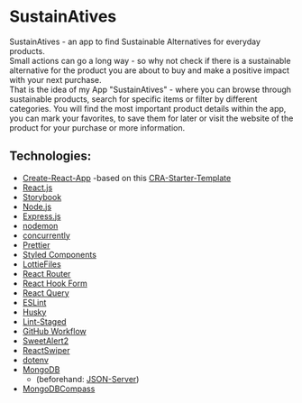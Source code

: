 # SustainAtives

SustainAtives - an app to find Sustainable Alternatives for everyday products.  
Small actions can go a long way - so why not check if there is a sustainable alternative for the product you are about to buy and make a positive impact with your next purchase.  
That is the idea of my App "SustainAtives" - where you can browse through sustainable products, search for specific items or filter by different categories. You will find the most important product details within the app, you can mark your favorites, to save them for later or visit the website of the product for your purchase or more information.

## Technologies:

- [Create-React-App](https://create-react-app.dev/)
  -based on this [CRA-Starter-Template](https://github.com/Sina-Sche/cra-with-api)
- [React.js](https://reactjs.org)
- [Storybook](https://storybook.js.org)
- [Node.js](https://nodejs.org/en/)
- [Express.js](http://expressjs.com)
- [nodemon](https://www.npmjs.com/package/nodemon)
- [concurrently](https://www.npmjs.com/package/concurrently)
- [Prettier](https://prettier.io/)
- [Styled Components](https://styled-components.com/)
- [LottieFiles](https://lottiefiles.com/)
- [React Router](https://reactrouter.com/)
- [React Hook Form](https://react-hook-form.com/)
- [React Query](https://react-query.tanstack.com/)
- [ESLint](https://eslint.org/)
- [Husky](https://www.npmjs.com/package/husky)
- [Lint-Staged](https://www.npmjs.com/package/lint-staged)
- [GitHub Workflow](https://guides.github.com/introduction/flow/)
- [SweetAlert2](https://sweetalert2.github.io/)
- [ReactSwiper](https://swiperjs.com/react/)
- [dotenv](https://github.com/motdotla/dotenv)
- [MongoDB](https://www.mongodb.com/)
  - (beforehand: [JSON-Server](https://www.npmjs.com/package/json-server))
- [MongoDBCompass](https://www.mongodb.com/products/compass)
